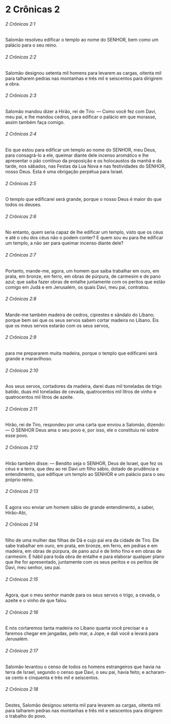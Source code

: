 # 2 Crônicas 2

###### 2 Crônicas 2:1

Salomão resolveu edificar o templo ao nome do SENHOR, bem como um palácio para o seu reino.

###### 2 Crônicas 2:2

Salomão designou setenta mil homens para levarem as cargas, oitenta mil para talharem pedras nas montanhas e três mil e seiscentos para dirigirem a obra.

###### 2 Crônicas 2:3

Salomão mandou dizer a Hirão, rei de Tiro: — Como você fez com Davi, meu pai, e lhe mandou cedros, para edificar o palácio em que morasse, assim também faça comigo.

###### 2 Crônicas 2:4

Eis que estou para edificar um templo ao nome do SENHOR, meu Deus, para consagrá-lo a ele, queimar diante dele incenso aromático e lhe apresentar o pão contínuo da proposição e os holocaustos da manhã e da tarde, nos sábados, nas Festas da Lua Nova e nas festividades do SENHOR, nosso Deus. Esta é uma obrigação perpétua para Israel.

###### 2 Crônicas 2:5

O templo que edificarei será grande, porque o nosso Deus é maior do que todos os deuses.

###### 2 Crônicas 2:6

No entanto, quem seria capaz de lhe edificar um templo, visto que os céus e até o céu dos céus não o podem conter? E quem sou eu para lhe edificar um templo, a não ser para queimar incenso diante dele?

###### 2 Crônicas 2:7

Portanto, mande-me, agora, um homem que saiba trabalhar em ouro, em prata, em bronze, em ferro, em obras de púrpura, de carmesim e de pano azul; que saiba fazer obras de entalhe juntamente com os peritos que estão comigo em Judá e em Jerusalém, os quais Davi, meu pai, contratou.

###### 2 Crônicas 2:8

Mande-me também madeira de cedros, ciprestes e sândalo do Líbano; porque bem sei que os seus servos sabem cortar madeira no Líbano. Eis que os meus servos estarão com os seus servos,

###### 2 Crônicas 2:9

para me prepararem muita madeira, porque o templo que edificarei será grande e maravilhoso.

###### 2 Crônicas 2:10

Aos seus servos, cortadores da madeira, darei duas mil toneladas de trigo batido, duas mil toneladas de cevada, quatrocentos mil litros de vinho e quatrocentos mil litros de azeite.

###### 2 Crônicas 2:11

Hirão, rei de Tiro, respondeu por uma carta que enviou a Salomão, dizendo: — O SENHOR Deus ama o seu povo e, por isso, ele o constituiu rei sobre esse povo.

###### 2 Crônicas 2:12

Hirão também disse: — Bendito seja o SENHOR, Deus de Israel, que fez os céus e a terra, que deu ao rei Davi um filho sábio, dotado de prudência e entendimento, que edifique um templo ao SENHOR e um palácio para o seu próprio reino.

###### 2 Crônicas 2:13

E agora vou enviar um homem sábio de grande entendimento, a saber, Hirão-Abi,

###### 2 Crônicas 2:14

filho de uma mulher das filhas de Dã e cujo pai era da cidade de Tiro. Ele sabe trabalhar em ouro, em prata, em bronze, em ferro, em pedras e em madeira, em obras de púrpura, de pano azul e de linho fino e em obras de carmesim. É hábil para toda obra de entalhe e para elaborar qualquer plano que lhe for apresentado, juntamente com os seus peritos e os peritos de Davi, meu senhor, seu pai.

###### 2 Crônicas 2:15

Agora, que o meu senhor mande para os seus servos o trigo, a cevada, o azeite e o vinho de que falou.

###### 2 Crônicas 2:16

E nós cortaremos tanta madeira no Líbano quanta você precisar e a faremos chegar em jangadas, pelo mar, a Jope, e dali você a levará para Jerusalém.

###### 2 Crônicas 2:17

Salomão levantou o censo de todos os homens estrangeiros que havia na terra de Israel, segundo o censo que Davi, o seu pai, havia feito; e acharam-se cento e cinquenta e três mil e seiscentos.

###### 2 Crônicas 2:18

Destes, Salomão designou setenta mil para levarem as cargas, oitenta mil para talharem pedras nas montanhas e três mil e seiscentos para dirigirem o trabalho do povo.


